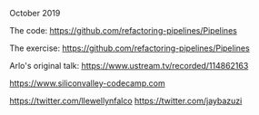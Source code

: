October 2019

The code: https://github.com/refactoring-pipelines/Pipelines

The exercise: https://github.com/refactoring-pipelines/Pipelines

Arlo's original talk: https://www.ustream.tv/recorded/114862163

https://www.siliconvalley-codecamp.com

https://twitter.com/llewellynfalco
https://twitter.com/jaybazuzi
